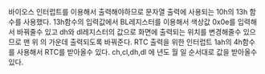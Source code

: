 바이오스 인터럽트를 이용해서 출력해야하므로 문자열 출력에 사용되는 10h의 13h 함수를 사용했다. 
13h함수의 입력값에서 BL레지스터를 이용해서 색상값 0x0e를 입력해서 바꿔줄수 있고 
dh와 dl레지스터의 값으로 화면에 출력되는 위치를 변경해줄수 있으므로 맨 위 의 가운데 출력되도록 바꿔준다. 
RTC 출력을 위한 인터럽트 1ah의 4h함수를 사용해서 RTC를 받아올수 있다.
ch,cl,dh,dl 에 년도 월 일 순서대로 값을 받아올수 있다. 
